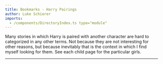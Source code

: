 ```yaml
---
title: Bookmarks - Harry Pairings
author: Luke Schierer
imports:
  - /components/DirectoryIndex.ts type="module"
---
```


Many stories in which Harry is paired with another character are hard to categorized in any other terms. Not because they are not interesting for other reasons, but because inevitably that is the context in which I find myself looking for them.  See each child page for the particular girls.

---

<directory-index directory="/Bookmarks/pairing/Harry/" recurse></directory-index>
